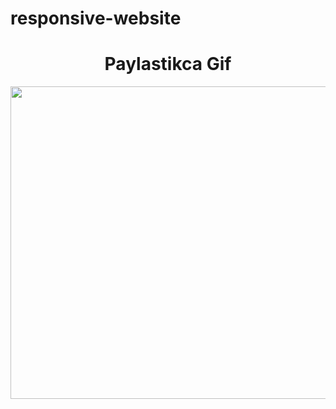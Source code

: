 # responsive-website
<h1 align="center">Paylastikca Gif</h1>
<p><img align="center" src="https://github.com/melihasonbahar/responsive-website" width="800" height="500" /></p>
